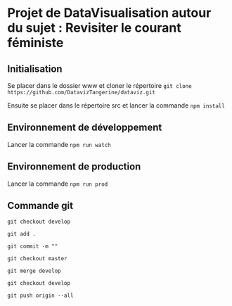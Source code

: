 # Projet de DataVisualisation autour du sujet : Revisiter le courant féministe 

## Initialisation
Se placer dans le dossier www et cloner le répertoire 
`git clone https://github.com/DatavizTangerine/dataviz.git`

Ensuite se placer dans le répertoire src et lancer la commande 
`npm install`

## Environnement de développement
Lancer la commande `npm run watch`

## Environnement de production
Lancer la commande `npm run prod`

## Commande git
`git checkout develop`

`git add .`

`git commit -m ""`

`git checkout master`

`git merge develop`

`git checkout develop`

`git push origin --all`